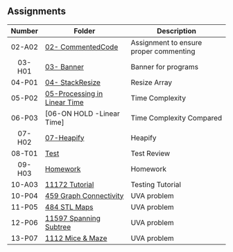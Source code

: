 ## Assignments

| Number      | Folder | Description |
| :----:      | ------ | ----------- |
|   02-A02    | [ 02- CommentedCode]( https://github.com/Ladelle/3013-ALG-Augustine/tree/master/Assignments/02-CommentedCode)| Assignment to ensure proper commenting |
|   03-H01       | [ 03- Banner](https://github.com/Ladelle/3013-ALG-Augustine/blob/master/Assignments/03-Banner/Banner.txt)    | Banner for programs|
|   04-P01    | [ 04- StackResize]( https://github.com/Ladelle/3013-ALG-Augustine/tree/master/Assignments/04-StackResize)   | Resize Array|
| 05-P02     |   [05-Processing in Linear Time](https://github.com/Ladelle/3013-ALG-Augustine/tree/master/Assignments/05-Processing%20in%20Linear%20Time)|Time Complexity|
|06-P03    |   [06-ON HOLD -Linear Time]|Time Complexity Compared|
|07-H02| [07-Heapify](https://github.com/Ladelle/3013-ALG-Augustine/tree/master/Assignments/07-Heapify)| Heapify|
|08-T01|[Test](https://github.com/rugbyprof/3013-Algorithms/blob/master/Assignments/08-T01/solution.pdf)|Test Review|
|09-H03|[Homework](https://github.com/Ladelle/3013-ALG-Augustine/blob/master/Assignments/09-Homework/README.md)|Homework|
|10-A03|[11172 Tutorial](https://github.com/Ladelle/3013-ALG-Augustine/tree/master/Assignments/11172)| Testing Tutorial|
|10-P04|[459 Graph Connectivity](https://github.com/Ladelle/3013-ALG-Augustine/tree/master/Assignments/459)|UVA problem|
|11-P05|[484 STL Maps](https://github.com/Ladelle/3013-ALG-Augustine/tree/master/Assignments/484)|UVA problem|
|12-P06|[11597 Spanning Subtree](https://github.com/Ladelle/3013-ALG-Augustine/tree/master/Assignments/11597)| UVA problem|
|13-P07|[1112 Mice & Maze](https://github.com/Ladelle/3013-ALG-Augustine/tree/master/Assignments/1112)|UVA problem|

